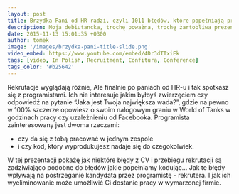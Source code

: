 ```yaml
---
layout: post
title: Brzydka Pani od HR radzi, czyli 1011 błędów, które popełniają programiści
description: Moja debiutancka, trochę poważna, trochę żartobliwa prezentacja na konferencji Confitura 2015 o błędach w rekrutacji, błędach w kodzie i jak programista-rekruter postrzega kandydata. Wybrana trzecią najlepszą prezentacją konferencji. 
date: 2015-11-13 15:01:35 +0300
author: tomek
image: '/images/brzydka-pani-title-slide.png'
video_embed: https://www.youtube.com/embed/4Dr3dTTxiEk
tags: [video, In Polish, Recruitment, Confitura, Conference]
tags_color: '#b25642'
---
```


Rekrutacje wyglądają różnie, Ale finalnie po  paniach od HR-u i tak spotkasz się z programistami. Ich nie interesuje jakim byłbyś zwierzęciem 
czy odpowiedź na pytanie “Jaka jest Twoja największa wada?”, gdzie na pewno w 100% szczerze opowiesz o swoim nałogowym graniu w World of Tanks 
w godzinach pracy czy uzależnieniu od Facebooka. Programista zainteresowany jest dwoma rzeczami:

* czy da się z tobą pracować w jednym zespole
* i czy kod, który wyprodukujesz nadaje się do czegokolwiek.

W tej prezentacji pokażę jak niektóre błędy z CV i przebiegu rekrutacji są zadziwiająco podobne do błędów jakie popełniamy kodując... 
Jak te błędy wpływają na postrzeganie kandydata przez programistę - rekrutera. I jak ich wyeliminowanie może umożliwić Ci 
dostanie pracy w wymarzonej firmie.